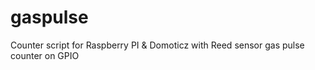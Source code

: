 # gaspulse
Counter script for Raspberry PI &amp; Domoticz with Reed sensor gas pulse counter on GPIO
